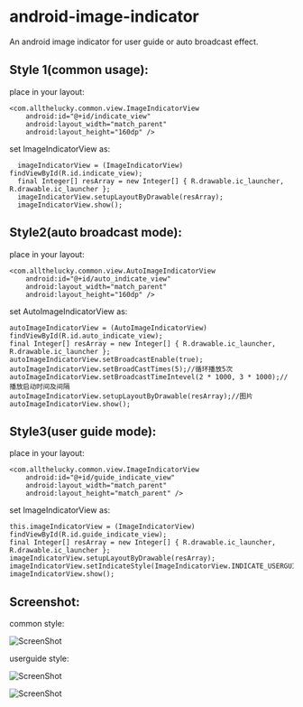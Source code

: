 android-image-indicator
=======================

An android image indicator for user guide or auto broadcast effect.

Style 1(common usage):
----------------------

place in your layout:

    <com.allthelucky.common.view.ImageIndicatorView
        android:id="@+id/indicate_view"
        android:layout_width="match_parent"
        android:layout_height="160dp" />
        
set ImageIndicatorView as:

      imageIndicatorView = (ImageIndicatorView) findViewById(R.id.indicate_view);
      final Integer[] resArray = new Integer[] { R.drawable.ic_launcher, R.drawable.ic_launcher };
      imageIndicatorView.setupLayoutByDrawable(resArray);
      imageIndicatorView.show();

Style2(auto broadcast mode):
----------------------

place in your layout:

    <com.allthelucky.common.view.AutoImageIndicatorView
        android:id="@+id/auto_indicate_view"
        android:layout_width="match_parent"
        android:layout_height="160dp" />
        
set AutoImageIndicatorView as:

    autoImageIndicatorView = (AutoImageIndicatorView) findViewById(R.id.auto_indicate_view);
    final Integer[] resArray = new Integer[] { R.drawable.ic_launcher, R.drawable.ic_launcher };
    autoImageIndicatorView.setBroadcastEnable(true);
    autoImageIndicatorView.setBroadCastTimes(5);//循环播放5次
    autoImageIndicatorView.setBroadcastTimeIntevel(2 * 1000, 3 * 1000);//播放启动时间及间隔
    autoImageIndicatorView.setupLayoutByDrawable(resArray);//图片
    autoImageIndicatorView.show();

Style3(user guide mode):
----------------------

place in your layout:

    <com.allthelucky.common.view.ImageIndicatorView
        android:id="@+id/guide_indicate_view"
        android:layout_width="match_parent"
        android:layout_height="match_parent" />
        
set ImageIndicatorView as:

    this.imageIndicatorView = (ImageIndicatorView) findViewById(R.id.guide_indicate_view);
    final Integer[] resArray = new Integer[] { R.drawable.ic_launcher, R.drawable.ic_launcher };
    imageIndicatorView.setupLayoutByDrawable(resArray);
    imageIndicatorView.setIndicateStyle(ImageIndicatorView.INDICATE_USERGUIDE_STYLE);
    imageIndicatorView.show();


Screenshot:
----------------------

common style:

![ScreenShot](https://raw.github.com/allthelucky/android-image-indicator/master/AndroidImageIndicator/screenshot/poster0.jpg)

userguide style:

![ScreenShot](https://raw.github.com/allthelucky/android-image-indicator/master/AndroidImageIndicator/screenshot/guider_00.jpg)

![ScreenShot](https://raw.github.com/allthelucky/android-image-indicator/master/AndroidImageIndicator/screenshot/guider_01.jpg)
